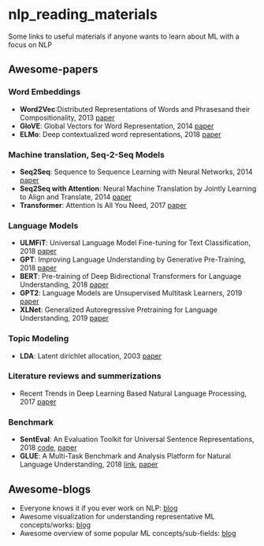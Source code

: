 # nlp_reading_materials
Some links to useful materials if anyone wants to learn about ML with a focus on NLP

## Awesome-papers

### Word Embeddings
- **Word2Vec**:Distributed Representations of Words and Phrasesand their Compositionality, 2013 [paper](https://papers.nips.cc/paper/5021-distributed-representations-of-words-and-phrases-and-their-compositionality.pdf)
- **GloVE**: Global Vectors for Word Representation, 2014 [paper](https://nlp.stanford.edu/pubs/glove.pdf)
- **ELMo**: Deep contextualized word representations, 2018 [paper](https://arxiv.org/pdf/1802.05365.pdf)

### Machine translation, Seq-2-Seq Models
 - **Seq2Seq**: Sequence to Sequence Learning with Neural Networks, 2014 [paper](https://papers.nips.cc/paper/5346-sequence-to-sequence-learning-with-neural-networks.pdf)
 - **Seq2Seq with Attention**: Neural Machine Translation by Jointly Learning to Align and Translate, 2014 [paper](https://arxiv.org/pdf/1409.0473.pdf)
 - **Transformer**: Attention Is All You Need, 2017 [paper](https://arxiv.org/pdf/1706.03762.pdf)
 
### Language Models
 - **ULMFiT**: Universal Language Model Fine-tuning for Text Classification, 2018 [paper](https://arxiv.org/pdf/1801.06146.pdf)
 - **GPT**: Improving Language Understanding by Generative Pre-Training, 2018 [paper](https://www.cs.ubc.ca/~amuham01/LING530/papers/radford2018improving.pdf)
 - **BERT**: Pre-training of Deep Bidirectional Transformers for Language Understanding, 2018 [paper](https://arxiv.org/pdf/1810.04805.pdf)
 - **GPT2**: Language Models are Unsupervised Multitask Learners, 2019 [paper](https://d4mucfpksywv.cloudfront.net/better-language-models/language_models_are_unsupervised_multitask_learners.pdf)
 - **XLNet**: Generalized Autoregressive Pretraining for Language Understanding, 2019 [paper](https://arxiv.org/pdf/1906.08237.pdf)
 
 ### Topic Modeling ###
 - **LDA**: Latent dirichlet allocation, 2003 [paper](http://www.jmlr.org/papers/volume3/blei03a/blei03a.pdf)
 
### Literature reviews and summerizations
- Recent Trends in Deep Learning Based Natural Language Processing, 2017 [paper](https://arxiv.org/pdf/1708.02709.pdf)

### Benchmark
- **SentEval**: An Evaluation Toolkit for Universal Sentence Representations, 2018 [code](https://github.com/facebookresearch/SentEval), [paper](https://arxiv.org/pdf/1803.05449.pdf)
- **GLUE**: A Multi-Task Benchmark and Analysis Platform for Natural Language Understanding, 2018 [link](https://gluebenchmark.com/), [paper](https://arxiv.org/pdf/1804.07461.pdf)


## Awesome-blogs
- Everyone knows it if you ever work on NLP: [blog](http://ruder.io/)
- Awesome visualization for understanding representative ML concepts/works: [blog](https://jalammar.github.io/)
- Awesome overview of some popular ML concepts/sub-fields: [blog](https://lilianweng.github.io/lil-log/)

